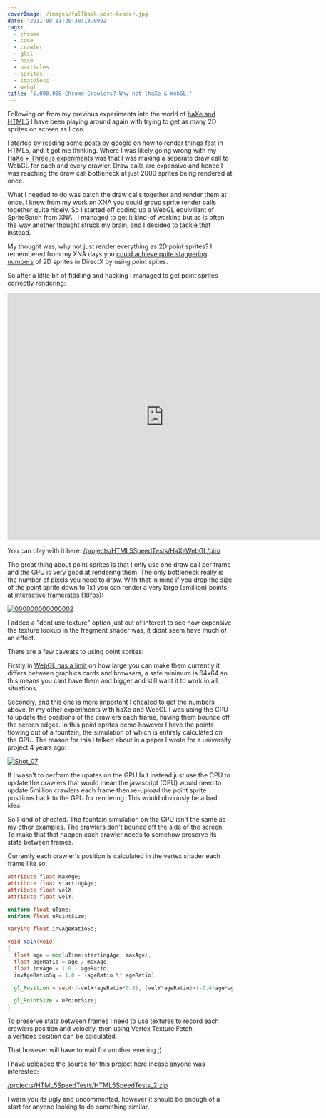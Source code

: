 ```yaml
---
coverImage: /images/fallback-post-header.jpg
date: '2011-08-11T20:38:13.000Z'
tags:
  - chrome
  - code
  - crawler
  - glsl
  - haxe
  - particles
  - sprites
  - stateless
  - webgl
title: '5,000,000 Chrome Crawlers? Why not [haXe & WebGL]'
---
```


Following on from my previous experiments into the world of [haXe and HTML5](/posts/more-html5-haxe-speed-tests/) I have been playing around again with trying to get as many 2D sprites on screen as I can.

<!-- more -->

I started by reading some posts by google on how to render things fast in HTML5, and it got me thinking. Where I was likely going wrong with my[ HaXe + Three.js experiments](/posts/chrome-crawler-haxe-three-js-webgl-and-2d-sprites/) was that I was making a separate draw call to WebGL for each and every crawler. Draw calls are expensive and hence I was reaching the draw call bottleneck at just 2000 sprites being rendered at once.

What I needed to do was batch the draw calls together and render them at once. I knew from my work on XNA you could group sprite render calls together quite nicely. So I started off coding up a WebGL equivillant of SpriteBatch from XNA.  I managed to get it kind-of working but as is often the way another thought struck my brain, and I decided to tackle that instead.

My thought was; why not just render everything as 2D point sprites? I remembered from my XNA days you [could achieve quite staggering numbers](/posts/xnagpuparticles-1000000-dynamic-particles/) of 2D sprites in DirectX by using point spites.

So after a little bit of fiddling and hacking I managed to get point sprites correctly rendering:

<object width="700" height="555" classid="clsid:d27cdb6e-ae6d-11cf-96b8-444553540000" codebase="https://download.macromedia.com/pub/shockwave/cabs/flash/swflash.cab#version=6,0,40,0"><param name="allowFullScreen" value="true" /><param name="allowscriptaccess" value="always" /><param name="src" value="https://www.youtube.com/v/KhIT9yNEb8g?version=3&amp;hl=en_GB" /><param name="allowfullscreen" value="true" /><embed width="700" height="555" type="application/x-shockwave-flash" src="https://www.youtube.com/v/KhIT9yNEb8g?version=3&amp;hl=en_GB" allowFullScreen="true" allowscriptaccess="always" allowfullscreen="true" /></object>

You can play with it here: [/projects/HTML5SpeedTests/HaXeWebGL/bin/](/projects/HTML5SpeedTests/HaXeWebGL/bin/)

The great thing about point sprites is that I only use one draw call per frame and the GPU is very good at rendering them. The only bottleneck really is the number of pixels you need to draw. With that in mind if you drop the size of the point sprite down to 1x1 you can render a very large (5million) points at interactive framerates (18fps):

[![](/wp-content/uploads/2011/08/000000000000002.jpg "000000000000002")](/wp-content/uploads/2011/08/000000000000002.jpg)

I added a "dont use texture" option just out of interest to see how expensive the texture lookup in the fragment shader was, it didnt seem have much of an effect.

There are a few caveats to using point sprites:

Firstly in [WebGL has a limit](https://github.com/mrdoob/three.js/issues/293) on how large you can make them currently it differs between graphics cards and browsers, a safe minimum is 64x64 so this means you cant have them and bigger and still want it to work in all situations.

Secondly, and this one is more important I cheated to get the numbers above. In my other experiments with haXe and WebGL I was using the CPU to update the positions of the crawlers each frame, having them bounce off the screen edges. In this point sprites demo however I have the points flowing out of a fountain, the simulation of which is entirely calculated on the GPU. The reason for this I talked about in a paper I wrote for a university project 4 years ago:

[![](/wp-content/uploads/2011/08/Shot_07.png "Shot_07")](/wp-content/uploads/2011/08/Shot_07.png)

If I wasn't to perform the upates on the GPU but instead just use the CPU to update the crawlers that would mean the javascript (CPU) would need to update 5million crawlers each frame then re-upload the point sprite positions back to the GPU for rendering. This would obviously be a bad idea.

So I kind of cheated. The fountain simulation on the GPU isn't the same as my other examples. The crawlers don't bounce off the side of the screen. To make that that happen each crawler needs to somehow preserve its state between frames.

Currently each crawler's position is calculated in the vertex shader each frame like so:

```glsl
attribute float maxAge;
attribute float startingAge;
attribute float velX;
attribute float velY;

uniform float uTime;
uniform float uPointSize;

varying float invAgeRatioSq;

void main(void)
{
  float age = mod(uTime+startingAge, maxAge);
  float ageRatio = age / maxAge;
  float invAge = 1.0 - ageRatio;
  invAgeRatioSq = 1.0 - (ageRatio \* ageRatio);

  gl_Position = vec4((-velX*ageRatio*0.8), (velY*ageRatio)+(-0.4*age*ageRatio)-0.5, 0., 1.);

  gl_PointSize = uPointSize;
}

```

To preserve state between frames I need to use textures to record each crawlers position and velocity, then using Vertex Texture Fetch a vertices position can be calculated.

That however will have to wait for another evening ;)

I have uploaded the source for this project here incase anyone was interested:

[/projects/HTML5SpeedTests/HTML5SpeedTests_2.zip](/projects/HTML5SpeedTests/HTML5SpeedTests_2.zip)

I warn you its ugly and uncommented, however it should be enough of a start for anyone looking to do something similar.